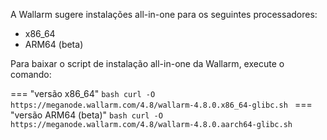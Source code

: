 A Wallarm sugere instalações all-in-one para os seguintes processadores:

* x86_64
* ARM64 (beta)

Para baixar o script de instalação all-in-one da Wallarm, execute o comando:

=== "versão x86_64"
    ```bash
    curl -O https://meganode.wallarm.com/4.8/wallarm-4.8.0.x86_64-glibc.sh
    ```
=== "versão ARM64 (beta)"
    ```bash
    curl -O https://meganode.wallarm.com/4.8/wallarm-4.8.0.aarch64-glibc.sh
    ```